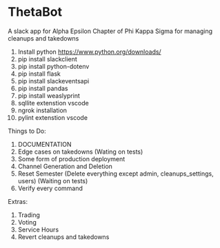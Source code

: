 # ThetaBot
A slack app for Alpha Epsilon Chapter of Phi Kappa Sigma for managing cleanups and takedowns

1. Install python https://www.python.org/downloads/
2. pip install slackclient
3. pip install python-dotenv
4. pip install flask
5. pip install slackeventsapi
6. pip install pandas
7. pip install weaslyprint
8. sqllite extenstion vscode
9. ngrok installation
10. pylint extenstion vscode

Things to Do:
1. DOCUMENTATION
2. Edge cases on takedowns (Wating on tests)
3. Some form of production deployment
4. Channel Generation and Deletion
5. Reset Semester (Delete everything except admin, cleanups_settings, users) (Waiting on tests)
6. Verify every command

Extras:
1. Trading
2. Voting
3. Service Hours
4. Revert cleanups and takedowns